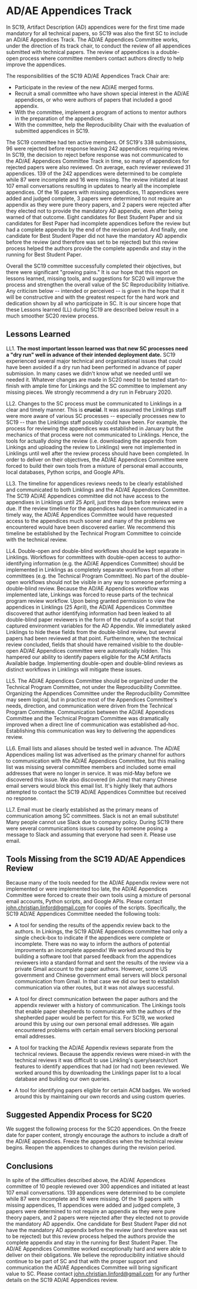 AD/AE Appendices Track
======================

In SC19, Artifact Description (AD) appendices were for the first time made mandatory for all technical papers, so SC19 was also the first SC to include an AD/AE Appendices Track.  The AD/AE Appendices Committee works, under the direction of its track chair, to conduct the review of all appendices submitted with technical papers. The review of appendices is a double-open process where committee members contact authors directly to help improve the appendices.

The responsibilities of the SC19 AD/AE Appendices Track Chair are:
 * Participate in the review of the new AD/AE merged forms.
 * Recruit a small committee who have shown special interest in the AD/AE appendices, or who were authors of papers that included a good appendix.
 * With the committee, implement a program of actions to mentor authors in the preparation of the appendices.
 * With the committee, help the Reproducibility Chair with the evaluation of submitted appendices in SC19.

The SC19 committee had ten active members.  Of SC19's 338 submissions, 96 were rejected before response leaving 242 appendices requiring review.  In SC19, the decision to reject before response was not communicated to the AD/AE Appendices Committee Track in time, so many of appendices for rejected papers were also reviewed.  On average, each reviewer reviewed 31 appendices.  139 of the 242 appendices were determined to be complete while 87 were incomplete and 16 were missing.  The review initiated at least 107 email conversations resulting in updates to nearly all the incomplete appendices.  Of the 16 papers with missing appendices, 11 appendices were added and judged complete, 3 papers were determined to not require an appendix as they were pure theory papers, and 2 papers were rejected after they elected not to provide the mandatory AD appendix, even after being warned of that outcome.  Eight candidates for Best Student Paper and six candidates for Best Paper had incomplete appendices before the review but had a complete appendix by the end of the revision period.  And finally, one candidate for Best Student Paper did not have the mandatory AD appendix before the review (and therefore was set to be rejected) but this review process helped the authors provide the complete appendix and stay in the running for Best Student Paper.

Overall the SC19 committee successfully completed their objectives, but there were significant "growing pains."  It is our hope that this report on lessons learned, missing tools, and suggestions for SC20 will improve the process and strengthen the overall value of the SC Reproducibility Initiative.  Any criticism below -- intended or perceived -- is given in the hope that it will be constructive and with the greatest respect for the hard work and dedication shown by all who participate in SC.  It is our sincere hope that these Lessons learned (LL) during SC19 are described below result in a much smoother SC20 review process.


Lessons Learned
---------------

  LL1. **The most important lesson learned was that new SC processes need a "dry run" well in advance of their intended deployment date.** SC19 experienced several major technical and organizational issues that could have been avoided if a dry run had been performed in advance of paper submission.  In many cases we didn't know what we needed until we needed it.  Whatever changes are made in SC20 need to be tested start-to-finish with ample time for Linkings and the SC committee to implement any missing pieces.  We strongly recommend a dry run in February 2020.

  LL2. Changes to the SC process must be communicated to Linklings in a clear and timely manner.  This is **crucial**.  It was assumed the Linklings staff were more aware of various SC processes -- especially processes new to SC19 -- than the Linklings staff possibly could have been.  For example, the process for reviewing the appendices was established in January but the mechanics of that process were not communicated to Linklings.  Hence, the tools for actually *doing* the review (i.e. downloading the appendix from Linkings and uploading the review to Linklings) were not implemented in Linklings until well after the review process should have been completed.  In order to deliver on their objectives, the AD/AE Appendices Committee were forced to build their own tools from a mixture of personal email accounts, local databases, Python scrips, and Google APIs.

  LL3. The timeline for appendices reviews needs to be clearly established and communicated to both Linklings and the AD/AE Appendices Committee. The SC19 AD/AE Appendices committee did not have access to the appendixes in Linklings until 25 April, just three days before reviews were due.  If the review timeline for the appendices had been communicated in a timely way, the AD/AE Appendices Committee would have requested access to the appendices much sooner and many of the problems we encountered would have been discovered earlier.  We recommend this timeline be established by the Technical Program Committee to coincide with the technical review.

  LL4. Double-open and double-blind workflows should be kept separate in Linklings.  Workflows for committees with double-open access to author-identifying information (e.g. the AD/AE Appendices Committee) should be implemented in Linklings as completely separate workflows from all other committees (e.g. the Technical Program Committee).  No part of the double-open workflows should not be visible in any way to someone performing a double-blind review.  Because the AD/AE Appendices workflow was implemented late, Linkings was forced to reuse parts of the technical program review workflow.  Upon being granted permission to view the appendices in Linklings (25 April), the AD/AE Appendices Committee discovered that author identifying information had been leaked to all double-blind paper reviewers in the form of the output of a script that captured environment variables for the AD Appendix.  We immediately asked Linklings to hide these fields from the double-blind review, but several papers had been reviewed at that point.  Furthermore, when the technical review concluded, fields that should have remained visible to the double-open AD/AE Appendices committee were automatically hidden.  This hampered our ability to identify papers eligible for the ACM Artifacts Available badge.  Implementing double-open and double-blind reviews as distinct workflows in Linklings will mitigate these issues.

  LL5.  The AD/AE Appendices Committee should be organized under the Technical Program Committee, not under the Reproducibility Committee.  Organizing the Appendices Committee under the Reproducibility Committee may seem logical, but in practice most of the Appendices Committee's needs, direction, and communication were driven from the Technical Program Committee.  Communication between the AD/AE Appendices Committee and the Technical Program Committee was dramatically improved when a direct line of communication was established ad-hoc.  Establishing this communication was key to delivering the appendices review.

  LL6. Email lists and aliases should be tested well in advance.  The AD/AE Appendices mailing list was advertised as the primary channel for authors to communication with the AD/AE Appendices Committee, but this mailing list was missing several committee members and included some email addresses that were no longer in service.  It was mid-May before we discovered this issue.  We also discovered (in June) that many Chinese email servers would block this email list.  It's highly likely that authors attempted to contact the SC19 AD/AE Appendices Committee but received no response.

  LL7. Email must be clearly established as the primary means of communication among SC committees.  Slack is not an email substitute!  Many people cannot use Slack due to company policy. During SC19 there were several communications issues caused by someone posing a message to Slack and assuming that everyone had seen it.  Please use email.


Tools Missing from the SC19 AD/AE Appendices Review
---------------------------------------------------

Because many of the tools needed for the AD/AE Appendix review were not implemented or were implemented too late, the AD/AE Appendices Committee were forced to create their own tools using a mixture of personal email accounts, Python scripts, and Google APIs.  Please contact john.christian.linford@gmail.com for copies of the scripts.  Specifically, the SC19 AD/AE Appendices Committee needed the following tools:

  * A tool for sending the results of the appendix review back to the authors.  In Linkings, the SC19 AD/AE Appendices committee had only a single check-box to indicate if the appendices were complete or incomplete.  There was no way to inform the authors of potential improvments an incomplete appendix!  We worked around this by building a software tool that parsed feedback from the appendices reviewers into a standard format and sent the results of the review via a private Gmail account to the paper authors.  However, some US government and Chinese government email servers will block personal communication from Gmail.  In that case we did our best to establish communication via other routes, but it was not always successful.

  * A tool for direct communication between the paper authors and the appendix reviewer with a history of communication.  The Linkings tools that enable paper shepherds to communicate with the authors of the shepherded paper would be perfect for this. For SC19, we worked around this by using our own personal email addresses.  We again encountered problems with certain email servers blocking personal email addresses.

  * A tool for tracking the AD/AE Appendix reviews separate from the technical reviews.  Because the appendix reviews were mixed-in with the technical reviews it was difficult to use Linkling's query/search/sort features to identify appendices that had (or had not) been reviewed.  We worked around this by downloading the Linklings paper list to a local database and building our own queries.

  * A tool for identifying papers eligible for certain ACM badges.  We worked around this by maintaining our own records and using custom queries.



Suggested Appendix Process for SC20
-----------------------------------

We suggest the following process for the SC20 appendices.  On the freeze date for paper content, strongly encourage the authors to include a draft of the AD/AE appendices.  Freeze the appendices when the technical review begins.  Reopen the appendices to changes during the revision period.


Conclusions
-----------

In spite of the difficulties described above, the AD/AE Appendices committee of 10 people reviewed over 300 appendices and initiated at least 107 email conversations.  139 appendices were determined to be complete while 87 were incomplete and 16 were missing.  Of the 16 papers with missing appendices, 11 appendices were added and judged complete, 3 papers were determined to not require an appendix as they were pure theory papers, and 2 papers were rejected after they elected not to provide the mandatory AD appendix.  One candidate for Best Student Paper did not have the mandatory AD appendix before the review (and therefore was set to be rejected) but this review process helped the authors provide the complete appendix and stay in the running for Best Student Paper.  The AD/AE Appendices Committee worked exceptionally hard and were able to deliver on their obligations.  We believe the reproducibility initiative should continue to be part of SC and that with the proper support and communication the AD/AE Appendices Committee will bring significant value to SC.  Please contact john.christian.linford@gmail.com for any further details on the SC19 AD/AE Appendices review.





